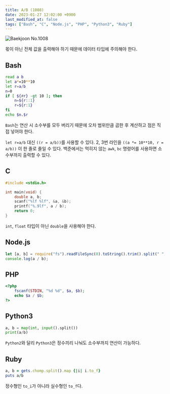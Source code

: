 ```yaml
---
title: A/B (1008)
date: 2023-01-27 12:02:00 +0900
last_modified_at: false
tags: ["Bash", "C", "Node.js", "PHP", "Python3", "Ruby"]
---
```


![Baekjoon No.1008](https://cdn.jsdelivr.net/gh/kimzuni/cdn/blog/baekjoon-1008.png)

몫이 아닌 전체 값을 출력해야 하기 때문에 데이터 타입에 주의해야 한다.

## Bash

```bash
read a b
let a*=10**10
let r=a/b
n=0
if [ ${#r} -gt 10 ]; then
	n=${r::1}
	r=${r:1}
fi
echo $n.$r
```

`Bash`는 연산 시 소수부를 모두 버리기 때문에 오차 범위만큼 곱한 후 계산하고 점은 직접 넣어야 한다.

`let r=a/b` 대신 `((r = a/b))`를 사용할 수 있다.
2, 3번 라인을 `((a *= 10**10, r = a/b))` 이 한 줄로 줄일 수 있다.
백준에서는 먹히지 않는 `awk`, `bc` 명령어를 사용하면 소수부까지 출력할 수 있다.

## C

```c
#include <stdio.h>

int main(void) {
	double a, b;
	scanf("%lf %lf", &a, &b);
	printf("%.9lf", a / b);
	return 0;
}
```

`int`, `float` 타입이 아닌 `double`을 사용해야 한다.

## Node.js

```javascript
let [a, b] = require("fs").readFileSync(0).toString().trim().split(" ").map(Number);
console.log(a / b);
```

## PHP

```php
<?php
	fscanf(STDIN, "%d %d", $a, $b);
	echo $a / $b;
?>
```

## Python3

```python
a, b = map(int, input().split())
print(a/b)
```

`Python2`와 달리 `Python3`은 정수끼리 나눠도 소수부까지 연산이 가능하다.

## Ruby

```ruby
a, b = gets.chomp.split().map {|i| i.to_f}
puts a/b
```

정수형인 `to_i`가 아니라 실수형인 `to_f`다.
